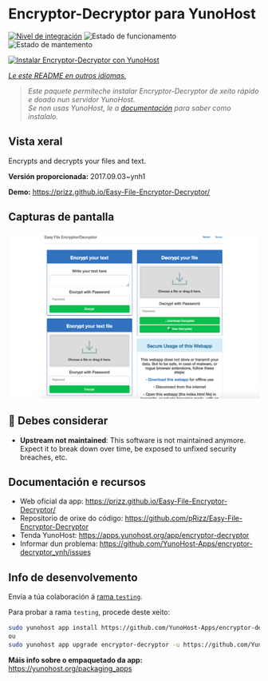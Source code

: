 <!--
NOTA: Este README foi creado automáticamente por <https://github.com/YunoHost/apps/tree/master/tools/readme_generator>
NON debe editarse manualmente.
-->

# Encryptor-Decryptor para YunoHost

[![Nivel de integración](https://dash.yunohost.org/integration/encryptor-decryptor.svg)](https://dash.yunohost.org/appci/app/encryptor-decryptor) ![Estado de funcionamento](https://ci-apps.yunohost.org/ci/badges/encryptor-decryptor.status.svg) ![Estado de mantemento](https://ci-apps.yunohost.org/ci/badges/encryptor-decryptor.maintain.svg)

[![Instalar Encryptor-Decryptor con YunoHost](https://install-app.yunohost.org/install-with-yunohost.svg)](https://install-app.yunohost.org/?app=encryptor-decryptor)

*[Le este README en outros idiomas.](./ALL_README.md)*

> *Este paquete permíteche instalar Encryptor-Decryptor de xeito rápido e doado nun servidor YunoHost.*  
> *Se non usas YunoHost, le a [documentación](https://yunohost.org/install) para saber como instalalo.*

## Vista xeral

Encrypts and decrypts your files and text.

**Versión proporcionada:** 2017.09.03~ynh1

**Demo:** <https://prizz.github.io/Easy-File-Encryptor-Decryptor/>

## Capturas de pantalla

![Captura de pantalla de Encryptor-Decryptor](./doc/screenshots/screenshot.png)

## :red_circle: Debes considerar

- **Upstream not maintained**: This software is not maintained anymore. Expect it to break down over time, be exposed to unfixed security breaches, etc.

## Documentación e recursos

- Web oficial da app: <https://prizz.github.io/Easy-File-Encryptor-Decryptor/>
- Repositorio de orixe do código: <https://github.com/pRizz/Easy-File-Encryptor-Decryptor>
- Tenda YunoHost: <https://apps.yunohost.org/app/encryptor-decryptor>
- Informar dun problema: <https://github.com/YunoHost-Apps/encryptor-decryptor_ynh/issues>

## Info de desenvolvemento

Envía a túa colaboración á [rama `testing`](https://github.com/YunoHost-Apps/encryptor-decryptor_ynh/tree/testing).

Para probar a rama `testing`, procede deste xeito:

```bash
sudo yunohost app install https://github.com/YunoHost-Apps/encryptor-decryptor_ynh/tree/testing --debug
ou
sudo yunohost app upgrade encryptor-decryptor -u https://github.com/YunoHost-Apps/encryptor-decryptor_ynh/tree/testing --debug
```

**Máis info sobre o empaquetado da app:** <https://yunohost.org/packaging_apps>
